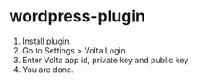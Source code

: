 # wordpress-plugin
1. Install plugin.
2. Go to Settings > Volta Login
3. Enter Volta app id, private key and public key
4. You are done.

